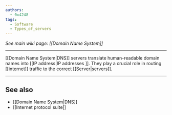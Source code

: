 ```yaml
---
authors: 
  - 0x4248
tags:
  - Software
  - Types_of_servers
---
```

*See main wiki page: [[Domain Name System]]*
___
[[Domain Name System|DNS]] servers translate human-readable domain names into [[IP address|IP addresses ]]. They play a crucial role in routing [[internet]] traffic to the correct [[Server|servers]].

___
## See also
- [[Domain Name System|DNS]]
- [[Internet protocol suite]]